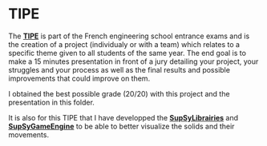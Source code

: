 # TIPE
The [**TIPE**](https://www.scei-concours.fr/tipe.php) is part of the French engineering school entrance exams and is the creation of a project (individualy or with a team) which relates to a specific theme given to all students of the same year.
The end goal is to make a 15 minutes presentation in front of a jury detailing your project, your struggles and your process as well as the final results and possible improvements that could improve on them.

I obtained the best possible grade (20/20) with this project and the presentation in this folder.

It is also for this TIPE that I have developped the [**SupSyLibrairies**](https://github.com/SupSyDeMarciou/SupSyLibrairies) and [**SupSyGameEngine**](https://github.com/SupSyDeMarciou/SupSyGameEngine) to be able to better visualize the solids and their movements.